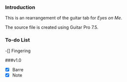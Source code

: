 ### Introduction
This is an rearrangement of the guitar tab for *Eyes on Me*.

The source file is created using Guitar Pro 7.5.

### To-do List
-[] Fingering

###v1.0
-[X] Barre
-[X] Note